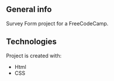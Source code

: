 ## General info
Survey Form project for a FreeCodeCamp.
	
## Technologies
Project is created with:
* Html
* CSS

